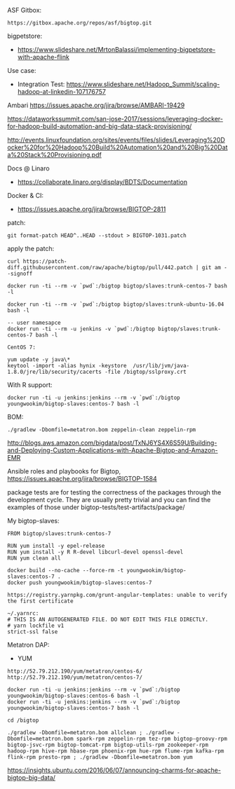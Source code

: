ASF Gitbox:
```
https://gitbox.apache.org/repos/asf/bigtop.git
```

bigpetstore:
- https://www.slideshare.net/MrtonBalassi/implementing-bigpetstore-with-apache-flink

Use case:
- Integration Test: https://www.slideshare.net/Hadoop_Summit/scaling-hadoop-at-linkedin-107176757


Ambari https://issues.apache.org/jira/browse/AMBARI-19429

https://dataworkssummit.com/san-jose-2017/sessions/leveraging-docker-for-hadoop-build-automation-and-big-data-stack-provisioning/

http://events.linuxfoundation.org/sites/events/files/slides/Leveraging%20Docker%20for%20Hadoop%20Build%20Automation%20and%20Big%20Data%20Stack%20Provisioning.pdf

Docs @ Linaro
- https://collaborate.linaro.org/display/BDTS/Documentation

Docker & CI:
- https://issues.apache.org/jira/browse/BIGTOP-2811

patch:
```
git format-patch HEAD^..HEAD --stdout > BIGTOP-1031.patch
```
apply the patch:
```
curl https://patch-diff.githubusercontent.com/raw/apache/bigtop/pull/442.patch | git am --signoff
```

```
docker run -ti --rm -v `pwd`:/bigtop bigtop/slaves:trunk-centos-7 bash -l

docker run -ti --rm -v `pwd`:/bigtop bigtop/slaves:trunk-ubuntu-16.04 bash -l

-- user namesapce
docker run -ti --rm -u jenkins -v `pwd`:/bigtop bigtop/slaves:trunk-centos-7 bash -l

CentOS 7:

yum update -y java\*
keytool -import -alias hynix -keystore  /usr/lib/jvm/java-1.8.0/jre/lib/security/cacerts -file /bigtop/sslproxy.crt

```

With R support:
```
docker run -ti -u jenkins:jenkins --rm -v `pwd`:/bigtop youngwookim/bigtop-slaves:centos-7 bash -l
```

BOM:
```
./gradlew -Dbomfile=metatron.bom zeppelin-clean zeppelin-rpm

```

http://blogs.aws.amazon.com/bigdata/post/TxNJ6YS4X6S59U/Building-and-Deploying-Custom-Applications-with-Apache-Bigtop-and-Amazon-EMR


Ansible roles and playbooks for Bigtop, https://issues.apache.org/jira/browse/BIGTOP-1584

package tests are for testing the correctness of the packages through the development cycle. They are usually pretty trivial and you can find the examples of those under bigtop-tests/test-artifacts/package/

My bigtop-slaves:
```
FROM bigtop/slaves:trunk-centos-7

RUN yum install -y epel-release
RUN yum install -y R R-devel libcurl-devel openssl-devel
RUN yum clean all

docker build --no-cache --force-rm -t youngwookim/bigtop-slaves:centos-7 .
docker push youngwookim/bigtop-slaves:centos-7

```

```
https://registry.yarnpkg.com/grunt-angular-templates: unable to verify the first certificate

~/.yarnrc:
# THIS IS AN AUTOGENERATED FILE. DO NOT EDIT THIS FILE DIRECTLY.
# yarn lockfile v1
strict-ssl false
```

Metatron DAP:
- YUM
```
http://52.79.212.190/yum/metatron/centos-6/
http://52.79.212.190/yum/metatron/centos-7/
```
```
docker run -ti -u jenkins:jenkins --rm -v `pwd`:/bigtop youngwookim/bigtop-slaves:centos-6 bash -l
docker run -ti -u jenkins:jenkins --rm -v `pwd`:/bigtop youngwookim/bigtop-slaves:centos-7 bash -l

cd /bigtop

./gradlew -Dbomfile=metatron.bom allclean ; ./gradlew -Dbomfile=metatron.bom spark-rpm zeppelin-rpm tez-rpm bigtop-groovy-rpm bigtop-jsvc-rpm bigtop-tomcat-rpm bigtop-utils-rpm zookeeper-rpm hadoop-rpm hive-rpm hbase-rpm phoenix-rpm hue-rpm flume-rpm kafka-rpm flink-rpm presto-rpm ; ./gradlew -Dbomfile=metatron.bom yum
```


https://insights.ubuntu.com/2016/06/07/announcing-charms-for-apache-bigtop-big-data/
